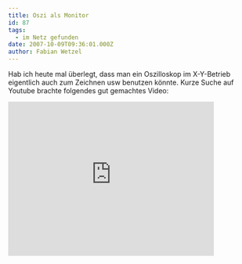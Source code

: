 ```yaml
---
title: Oszi als Monitor
id: 87
tags:
  - im Netz gefunden
date: 2007-10-09T09:36:01.000Z
author: Fabian Wetzel
---
```


Hab ich heute mal überlegt, dass man ein Oszilloskop im X-Y-Betrieb eigentlich auch zum Zeichnen usw benutzen könnte. Kurze Suche auf Youtube brachte folgendes gut gemachtes Video:
<iframe src="http://www.youtube.com/embed/s1eNjUgaB-g" frameborder="0" width="420" height="315"></iframe>
